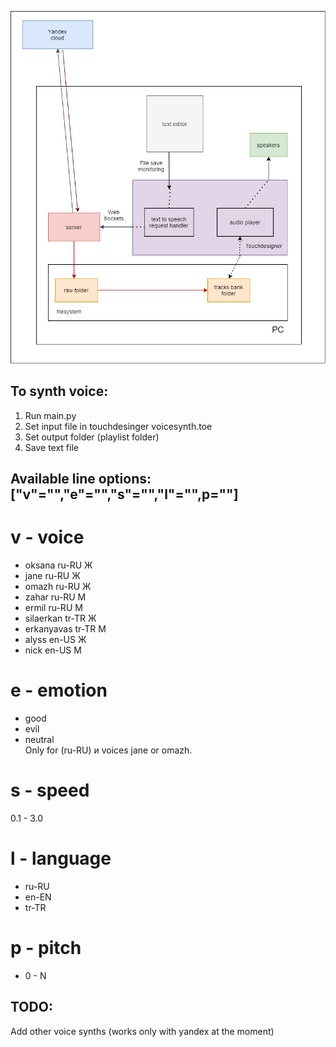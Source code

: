 ![alt text](architecture.png?raw=true)

## To synth voice:
1. Run main.py
2. Set input file in touchdesinger voicesynth.toe 
3. Set output folder (playlist folder)
4. Save text file

## Available line options: ["v"="","e"="","s"="","l"="",p=""]
# v - voice 
* oksana	ru-RU	Ж
* jane	ru-RU	Ж
* omazh	ru-RU	Ж
* zahar	ru-RU	M
* ermil	ru-RU	M
* silaerkan	tr-TR	Ж
* erkanyavas	tr-TR	M
* alyss	en-US	Ж
* nick	en-US	M

# e - emotion
* good 
* evil 
* neutral \
Only for (ru-RU) и voices jane or omazh.

# s - speed
0.1 - 3.0

# l - language
* ru-RU
* en-EN
* tr-TR

# p - pitch
* 0 - N

## TODO:
Add other voice synths (works only with yandex at the moment)
